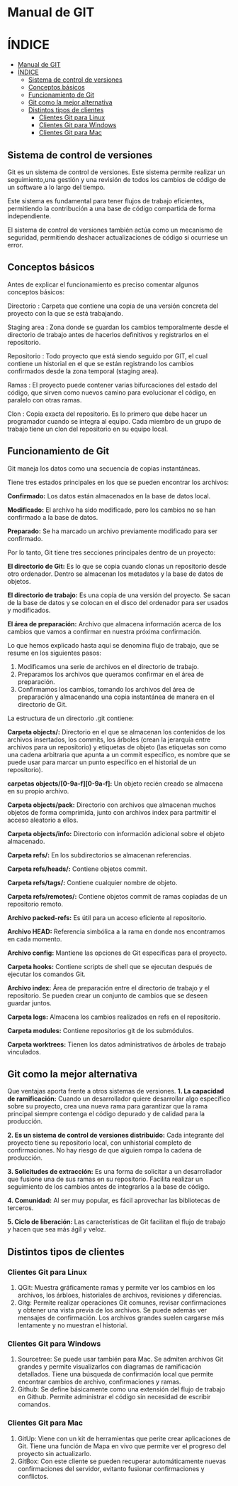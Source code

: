 
# Manual de GIT

# ÍNDICE

- [Manual de GIT](#manual-de-git)
- [ÍNDICE](#índice)
  - [Sistema de control de versiones](#sistema-de-control-de-versiones)
  - [Conceptos básicos](#conceptos-básicos)
  - [Funcionamiento de Git](#funcionamiento-de-git)
  - [Git como la mejor alternativa](#git-como-la-mejor-alternativa)
  - [Distintos tipos de clientes](#distintos-tipos-de-clientes)
    - [Clientes Git para Linux](#clientes-git-para-linux)
    - [Clientes Git para Windows](#clientes-git-para-windows)
    - [Clientes Git para Mac](#clientes-git-para-mac)








## Sistema de control de versiones 
Git es un sistema  de control de versiones. Este sistema permite realizar un seguimiento,una gestión y una revisión de todos los cambios de código de un software a lo largo del tiempo. 

Este sistema es fundamental para tener flujos de trabajo eficientes, permitiendo la contribución a una base de código compartida de forma independiente.

El sistema de control de versiones también actúa como un mecanismo de seguridad, permitiendo deshacer actualizaciones de código si ocurriese un error.

## Conceptos básicos
Antes de explicar el funcionamiento es preciso comentar algunos conceptos básicos:

Directorio
: Carpeta que contiene una copia de una versión concreta del proyecto con la que se está trabajando.

Staging area 
: Zona donde se guardan los cambios temporalmente desde el directorio de trabajo antes de hacerlos definitivos y registrarlos en el repositorio.

Repositorio
: Todo proyecto que está siendo seguido por GIT, el cual contiene un historial en el que se están registrando los cambios confirmados desde la zona temporal (staging area).

Ramas
: El proyecto puede contener varias bifurcaciones del estado del código, que sirven como nuevos camino para evolucionar el código, en paralelo con otras ramas. 

Clon
: Copia exacta del repositorio. Es lo primero que debe hacer un programador cuando se integra al equipo. Cada miembro de un grupo de trabajo tiene un clon del repositorio en su equipo local.

## Funcionamiento de Git

Git maneja los datos como una secuencia de copias instantáneas.

Tiene tres estados principales en los que se pueden encontrar los archivos:

**Confirmado:** Los datos están almacenados en la base de datos local.

**Modificado:** El archivo ha sido modificado, pero los cambios no se han confirmado a la base de datos.

**Preparado:** Se ha marcado un archivo previamente modificado para ser confirmado.

Por lo tanto, Git tiene tres secciones principales dentro de un proyecto:

**El directorio de Git:** Es lo que se copia cuando clonas un repositorio desde otro ordenador. Dentro se almacenan los metadatos y la base de datos de objetos.

**El directorio de trabajo:** Es una copia de una versión del proyecto. Se sacan de la base de datos y se colocan en el disco del ordenador para ser usados y modificados.

**El área de preparación:** Archivo que almacena información acerca de los cambios que vamos a confirmar en nuestra próxima confirmación.

Lo que hemos explicado hasta aquí se denomina flujo de trabajo, que se resume en los siguientes pasos:
1. Modificamos una serie de archivos en el directorio de trabajo.
2. Preparamos los archivos que queramos confirmar en el área de preparación.
3. Confirmamos los cambios, tomando los archivos del área de preparación y almacenando una copia instantánea de manera en el directorio de Git. 

La estructura de un directorio .git contiene:

**Carpeta objects/:** Directorio en el que se almacenan los contenidos de los archivos insertados, los commits, los árboles (crean la jerarquía entre archivos para un repositorio) y etiquetas de objeto (las etiquetas son como una cadena arbitraria que apunta a un commit específico, es nombre que se puede usar para marcar un punto específico en el historial de un repositorio).

**carpetas objects/[0-9a-f][0-9a-f]:** Un objeto recién creado se almacena en su propio archivo.

**Carpeta objects/pack:** Directorio con archivos que almacenan muchos objetos de forma comprimida, junto con     archivos index para partmitir el acceso aleatorio a ellos.

**Carpeta objects/info:** Directorio con información adicional sobre el objeto almacenado.

**Carpeta refs/:** En los subdirectorios se almacenan referencias.

**Carpeta refs/heads/:** Contiene objetos commit.

**Carpeta refs/tags/:** Contiene cualquier nombre de objeto.

**Carpeta refs/remotes/:** Contiene objetos commit de ramas copiadas de un repositorio remoto.

**Archivo packed-refs:** Es útil para un acceso eficiente al repositorio.

**Archivo HEAD:** Referencia simbólica a la rama en donde nos encontramos en cada momento.

**Archivo config:** Mantiene las opciones de Git específicas para el proyecto.

**Carpeta hooks:** Contiene scripts de shell que se ejecutan después de ejecutar los comandos Git.

**Archivo index:** Área de preparación entre el directorio de trabajo y el repositorio. Se pueden crear un conjunto de cambios que se deseen guardar juntos.

**Carpeta logs:** Almacena los cambios realizados en refs en el repositorio.

**Carpeta modules:** Contiene repositorios git de los submódulos.

**Carpeta worktrees:** Tienen los datos administrativos de árboles de trabajo vinculados.


## Git como la mejor alternativa
Que ventajas aporta frente a otros sistemas de versiones.
**1. La capacidad de ramificación:** Cuando un desarrollador quiere desarrollar algo específico sobre su proyecto, crea una nueva rama para garantizar que la rama principal siempre contenga el código depurado y de calidad para la producción. 

**2. Es un sistema de control de versiones distribuído:** Cada integrante del proyecto tiene su repositorio local, con unhistorial completo de confirmaciones. No hay riesgo de que alguien rompa la cadena de producción.

**3. Solicitudes de extracción:** Es una forma de solicitar a un desarrollador que fusione una de sus ramas en su repositorio. Facilita realizar un seguimiento de los cambios antes de integrarlos a la base de código.

**4. Comunidad:** Al ser muy popular, es fácil aprovechar las bibliotecas de terceros.

**5. Ciclo de liberación:** Las características de Git facilitan el flujo de trabajo y hacen que sea más ágil y veloz. 

## Distintos tipos de clientes

### Clientes Git para Linux
1. QGit: Muestra gráficamente ramas y permite ver los cambios en los archivos, los árbloes, historiales de archivos, revisiones y diferencias.
2. Gitg: Permite realizar operaciones Git comunes, revisar confirmaciones y obtener una vista previa de los archivos. Se puede además ver mensajes de confirmación. 
Los archivos grandes suelen cargarse más lentamente y no muestran el historial.

### Clientes Git para Windows
1. Sourcetree: Se puede usar también para Mac. Se admiten archivos Git grandes y permite visualizarlos con diagramas de ramificación detallados. Tiene una búsqueda de confirmación local que permite encontrar cambios de archivo, confirmaciones y ramas. 
2. Github: Se define básicamente como una extensión del flujo de trabajo en Github. Permite administrar el código sin necesidad de escribir comandos.

### Clientes Git para Mac
1. GitUp: Viene con un kit de herramientas que perite crear aplicaciones de Git. Tiene una función de Mapa en vivo que permite ver el progreso del proyecto sin actualizarlo. 
2. GitBox: Con este cliente se pueden recuperar automáticamente nuevas confirmaciones del servidor, evitanto fusionar confirmaciones y conflictos.

